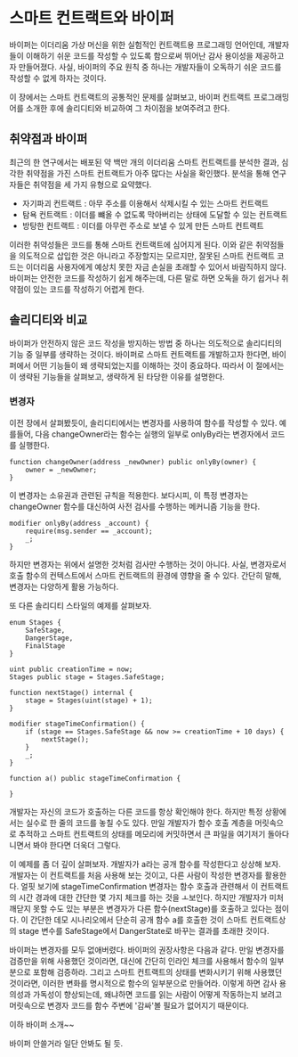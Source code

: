 # 스마트 컨트랙트와 바이퍼

바이퍼는 이더리움 가상 머신을 위한 실험적인 컨트랙트용 프로그래밍 언어인데, 개발자들이 이해하기 쉬운 코드를 작성할 수 있도록 함으로써 뛰어난 감사 용이성을 제공하고자 만들어졌다. 사실, 바이퍼의 주요 원칙 중 하나는 개발자들이 오독하기 쉬운 코드를 작성할 수 없게 하자는 것이다.

이 장에서는 스마트 컨트랙트의 공통적인 문제를 살펴보고, 바이퍼 컨트랙트 프로그래밍어를 소개한 후에 솔리디티와 비교하여 그 차이점을 보여주려고 한다.

## 취약점과 바이퍼

최근의 한 연구에서는 배포된 약 백만 개의 이더리움 스마트 컨트랙트를 분석한 결과, 심각한 취약점을 가진 스마트 컨트랙트가 아주 많다는 사실을 확인했다. 분석을 통해 연구자들은 취약점을 세 가지 유형으로 요약했다.

- 자기파괴 컨트랙트 : 아무 주소를 이용해서 삭제시킬 수 있는 스마트 컨트랙트
- 탐욕 컨트랙트 : 이더를 뺴올 수 없도록 막아버리는 상태에 도달할 수 있는 컨트랙트
- 방탕한 컨트랙트 : 이더를 아무런 주소로 보낼 수 있게 만든 스마트 컨트랙트

이러한 취약성들은 코드를 통해 스마트 컨트랙트에 심어지게 된다. 이와 같은 취약점들을 의도적으로 삽입한 것은 아니라고 주장할지는 모르지만, 잘못된 스마트 컨트랙트 코드는 이더리움 사용자에게 예상치 못한 자금 손실을 초래할 수 있어서 바람직하지 않다. 바이퍼는 안전한 코드를 작성하기 쉽게 해주는데, 다른 말로 하면 오독을 하기 쉽거나 취약점이 있는 코드를 작성하기 어렵게 한다.

## 솔리디티와 비교

바이퍼가 안전하지 않은 코드 작성을 방지하는 방법 중 하나는 의도적으로 솔리디티의 기능 중 일부를 생략하는 것이다. 바이퍼로 스마트 컨트랙트를 개발하고자 한다면, 바이퍼에서 어떤 기능들이 왜 생략되었는지를 이해하는 것이 중요하다. 따라서 이 절에서는 이 생략된 기능들을 살펴보고, 생략하게 된 타당한 이유를 설명한다.

### 변경자

이전 장에서 살펴봤듯이, 솔리디티에서는 변경자를 사용하여 함수를 작성할 수 있다. 예를들어, 다음 changeOwner라는 함수는 실행의 일부로 onlyBy라는 변경자에서 코드를 실행한다.

``` solidity
function changeOwner(address _newOwner) public onlyBy(owner) {
    owner = _newOwner;
}
```

이 변경자는 소유권과 관련된 규칙을 적용한다. 보다시피, 이 특정 변경자는 changeOwner 함수를 대신하여 사전 검사를 수행하는 메커니즘 기능을 한다.

``` solidity
modifier onlyBy(address _account) {
    require(msg.sender == _account);
    _;
}
```

하지만 변경자는 위에서 설명한 것처럼 검사만 수행하는 것이 아니다. 사실, 변경자로서 호출 함수의 컨텍스트에서 스마트 컨트랙트의 환경에 영향을 줄 수 있다. 간단히 말해, 변경자는 다양하게 활용 가능하다.

또 다른 솔리디티 스타일의 예제를 살펴보자.

``` solidity
enum Stages {
    SafeStage,
    DangerStage,
    FinalStage
}

uint public creationTime = now;
Stages public stage = Stages.SafeStage;

function nextStage() internal {
    stage = Stages(uint(stage) + 1);
}

modifier stageTimeConfirmation() {
    if (stage == Stages.SafeStage && now >= creationTime + 10 days) {
        nextStage();
    }
    _;
}

function a() public stageTimeConfirmation {

}
```

개발자는 자신의 코드가 호출하는 다른 코드를 항상 확인해야 한다. 하지만 특정 상황에서는 실수로 한 줄의 코드를 놓칠 수도 있다. 만일 개발자가 함수 호출 계층을 머릿속으로 추적하고 스마트 컨트랙트의 상태를 메모리에 커밋하면서 큰 파일을 여기저기 돌아다니면서 봐야 한다면 더욱더 그렇다.

이 예제를 좀 더 깊이 살펴보자. 개발자가 a라는 공개 함수를 작성한다고 상상해 보자. 개발자는 이 컨트랙트를 처음 사용해 보는 것이고, 다른 사람이 작성한 변경자를 활용한다. 얼핏 보기에 stageTimeConfirmation 변경자는 함수 호출과 관련해서 이 컨트랙트의 시간 경과에 대한 간단한 몇 가지 체크를 하는 것을 ㅗ보인다. 하지만 개발자가 미처 깨닫지 못할 수도 있는 부분은 변경자가 다른 함수(nextStage)를 호출하고 있다는 점이다. 이 간단한 데모 시나리오에서 단순히 공개 함수 a를 호출한 것이 스마트 컨트랙트상의 stage 변수를 SafeStage에서 DangerState로 바꾸는 결과를 초래한 것이다.

바이퍼는 변경자를 모두 없애버렸다. 바이퍼의 권장사항은 다음과 같다. 만일 변경자를 검증만을 위해 사용했던 것이라면, 대신에 간단히 인라인 체크를 사용해서 함수의 일부분으로 포함해 검증하라. 그리고 스마트 컨트랙트의 상태를 변화시키기 위해 사용했던 것이라면, 이러한 변화를 명시적으로 함수의 일부분으로 만들어라. 이렇게 하면 감사 용의성과 가독성이 향상되는데, 왜냐하면 코드를 읽는 사람이 어떻게 작동하는지 보려고 머릿속으로 변경자 코드를 함수 주변에 '감싸'볼 필요가 없어지기 때문이다.

이하 바이퍼 소개~~

바이퍼 안쓸거라 일단 안봐도 될 듯.